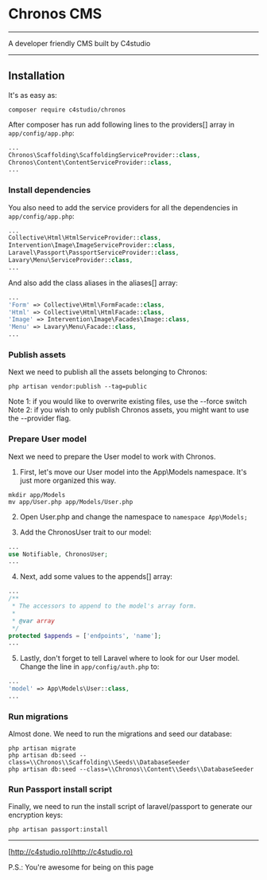 # Chronos CMS

---

A developer friendly CMS built by C4studio

---

## Installation

It's as easy as:

    composer require c4studio/chronos

After composer has run add following lines to the providers[] array in ```app/config/app.php```:

```php
...
Chronos\Scaffolding\ScaffoldingServiceProvider::class,
Chronos\Content\ContentServiceProvider::class,
...
```


### Install dependencies

You also need to add the service providers for all the dependencies in ```app/config/app.php```:

```php
...
Collective\Html\HtmlServiceProvider::class,
Intervention\Image\ImageServiceProvider::class,
Laravel\Passport\PassportServiceProvider::class,
Lavary\Menu\ServiceProvider::class,
...
```

And also add the class aliases in the aliases[] array:

```php
...
'Form' => Collective\Html\FormFacade::class,
'Html' => Collective\Html\HtmlFacade::class,
'Image' => Intervention\Image\Facades\Image::class,
'Menu' => Lavary\Menu\Facade::class,
...
```


### Publish assets

Next we need to publish all the assets belonging to Chronos:

	php artisan vendor:publish --tag=public

Note 1: if you would like to overwrite existing files, use the --force switch
Note 2: if you wish to only publish Chronos assets, you might want to use the --provider flag.


### Prepare User model

Next we need to prepare the User model to work with Chronos.

1. First, let's move our User model into the App\Models namespace. It's just more organized this way.

```
mkdir app/Models
mv app/User.php app/Models/User.php
```

2. Open User.php and change the namespace to ```namespace App\Models;```

3. Add the ChronosUser trait to our model:

```php
...
use Notifiable, ChronosUser;
...
```

4. Next, add some values to the appends[] array:

```php
...
/**
 * The accessors to append to the model's array form.
 *
 * @var array
 */
protected $appends = ['endpoints', 'name'];
...
```

5. Lastly, don't forget to tell Laravel where to look for our User model. Change the line in ```app/config/auth.php``` to:

```php
...
'model' => App\Models\User::class,
...
```


### Run migrations

Almost done. We need to run the migrations and seed our database:

```
php artisan migrate
php artisan db:seed --class=\\Chronos\\Scaffolding\\Seeds\\DatabaseSeeder
php artisan db:seed --class=\\Chronos\\Content\\Seeds\\DatabaseSeeder
```

### Run Passport install script

Finally, we need to run the install script of laravel/passport to generate our encryption keys:

	php artisan passport:install


---
[http://c4studio.ro](http://c4studio.ro)

P.S.: You're awesome for being on this page